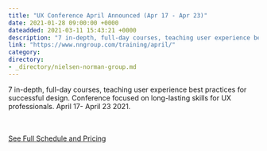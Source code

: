 ```yaml
---
title: "UX Conference April Announced (Apr 17 - Apr 23)"
date: 2021-01-28 09:00:00 +0000
dateadded: 2021-03-11 15:43:21 +0000
description: "7 in-depth, full-day courses, teaching user experience best practices for successful design. Conference focused on long-lasting skills for UX professionals. April 17- April 23 2021."
link: "https://www.nngroup.com/training/april/"
category:
directory:
- _directory/nielsen-norman-group.md
---
```

<p>7 in-depth, full-day courses, teaching user experience best practices for successful design. Conference focused on long-lasting skills for UX professionals. April 17- April 23 2021.</p><br/><br/><a href="http://www.nngroup.com/training/april/">See Full Schedule and Pricing</a>
